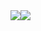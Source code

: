 
<div style="width: expression(alert('XSS'));"><style>@im\port'http://\test\.com\/test.css';</style><img style="xss:expr/*XSS*/ession(alert('XSS'))"><img src="x"><style><img src="</style><img src="x">
